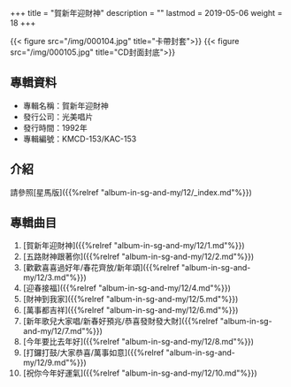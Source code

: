 +++
title = "賀新年迎財神"
description = ""
lastmod = 2019-05-06
weight = 18
+++

{{< figure src="/img/000104.jpg" title="卡帶封套">}}
{{< figure src="/img/000105.jpg" title="CD封面封底">}}


## 專輯資料

* 專輯名稱：賀新年迎財神
* 發行公司：光美唱片
* 發行時間：1992年
* 專輯編號：KMCD-153/KAC-153


## 介紹

請參照[星馬版]({{%relref "album-in-sg-and-my/12/_index.md"%}}) 

## 專輯曲目

1. [賀新年迎財神]({{%relref "album-in-sg-and-my/12/1.md"%}}) 
2. [五路財神跟著你]({{%relref "album-in-sg-and-my/12/2.md"%}}) 
3. [歡歡喜喜過好年/春花齊放/新年頌]({{%relref "album-in-sg-and-my/12/3.md"%}}) 
4. [迎春接福]({{%relref "album-in-sg-and-my/12/4.md"%}}) 
5. [財神到我家]({{%relref "album-in-sg-and-my/12/5.md"%}}) 
6. [萬事都吉祥]({{%relref "album-in-sg-and-my/12/6.md"%}}) 
7. [新年歌兒大家唱/新春好預兆/恭喜發財發大財]({{%relref "album-in-sg-and-my/12/7.md"%}}) 
8. [今年要比去年好]({{%relref "album-in-sg-and-my/12/8.md"%}}) 
9. [打鑼打鼓/大家恭喜/萬事如意]({{%relref "album-in-sg-and-my/12/9.md"%}}) 
10. [祝你今年好運氣]({{%relref "album-in-sg-and-my/12/10.md"%}}) 
<br/>
<br/>